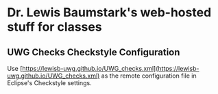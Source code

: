 # Dr. Lewis Baumstark's web-hosted stuff for classes

## UWG Checks Checkstyle Configuration

Use [https://lewisb-uwg.github.io/UWG_checks.xml](https://lewisb-uwg.github.io/UWG_checks.xml)
as the remote configuration file in Eclipse's Checkstyle settings.
